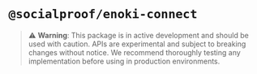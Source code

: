 # `@socialproof/enoki-connect`

> ⚠️ **Warning**: This package is in active development and should be used with caution. APIs are
> experimental and subject to breaking changes without notice. We recommend thoroughly testing any
> implementation before using in production environments.
